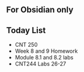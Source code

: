 ## For Obsidian only

## Today List
- CNT 250
- Week 8 and 9 Homework
- Module 8.1 and 8.2 labs
- CNT244 Labs 26-27